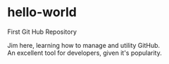# hello-world
First Git Hub Repository

Jim here, learning how to manage and utility GitHub.  
An excellent tool for developers, given it's popularity.
